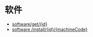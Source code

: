 # 软件

   * [software/get/{id}](softwareget{id}.md)
   * [software /install/{id}/{machineCode}](software_install{id}{machinecode}.md)
